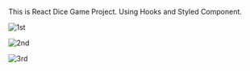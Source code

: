 This is React Dice Game Project. Using Hooks and Styled Component.



![1st](https://github.com/roysajibchandra/DiceGame/assets/93840340/38ca0fc0-2997-4e04-980f-7d39aa235c40)

![2nd](https://github.com/roysajibchandra/DiceGame/assets/93840340/37fff178-2c6d-4745-b298-03c236a587ae)

![3rd](https://github.com/roysajibchandra/DiceGame/assets/93840340/b8f9a2dd-dc74-49d2-8223-d7375dff5376)
